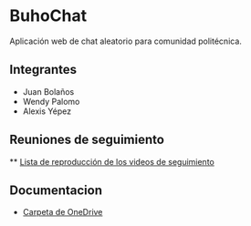 # BuhoChat
Aplicación web de chat aleatorio para comunidad politécnica.

## Integrantes
- Juan Bolaños
- Wendy Palomo
- Alexis Yépez

## Reuniones de seguimiento
** [Lista de reproducción de los videos de seguimiento](https://www.youtube.com/watch?v=XfL0Y8GiJE4)

## Documentacion 
* [Carpeta de OneDrive](https://epnecuador-my.sharepoint.com/:f:/g/personal/alexis_yepez01_epn_edu_ec/EiLRrpGZHn1FiETBMqxTud8BRrNPt6YeVPV6HWCEufGDlw?e=f1roJf)


